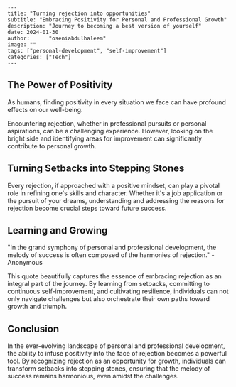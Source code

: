    ---
    title: "Turning rejection into opportunities"
    subtitle: "Embracing Positivity for Personal and Professional Growth"
    description: "Journey to becoming a best version of yourself"
    date: 2024-01-30
    author:      "oseniabdulhaleem"
    image: ""
    tags: ["personal-development", "self-improvement"]
    categories: ["Tech"]
    ---

## The Power of Positivity

As humans, finding positivity in every situation we face can have profound effects on our well-being.

Encountering rejection, whether in professional pursuits or personal aspirations, can be a challenging experience. However, looking on the bright side and identifying areas for improvement can significantly contribute to personal growth.

## Turning Setbacks into Stepping Stones

Every rejection, if approached with a positive mindset, can play a pivotal role in refining one's skills and character. Whether it's a job application or the pursuit of your dreams, understanding and addressing the reasons for rejection become crucial steps toward future success.

## Learning and Growing

"In the grand symphony of personal and professional development, the melody of success is often composed of the harmonies of rejection." - Anonymous

This quote beautifully captures the essence of embracing rejection as an integral part of the journey. By learning from setbacks, committing to continuous self-improvement, and cultivating resilience, individuals can not only navigate challenges but also orchestrate their own paths toward growth and triumph.

## Conclusion

In the ever-evolving landscape of personal and professional development, the ability to infuse positivity into the face of rejection becomes a powerful tool. By recognizing rejection as an opportunity for growth, individuals can transform setbacks into stepping stones, ensuring that the melody of success remains harmonious, even amidst the challenges.
